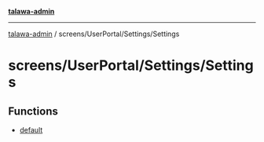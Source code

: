 [**talawa-admin**](../../../../README.md)

***

[talawa-admin](../../../../README.md) / screens/UserPortal/Settings/Settings

# screens/UserPortal/Settings/Settings

## Functions

- [default](functions/default.md)
